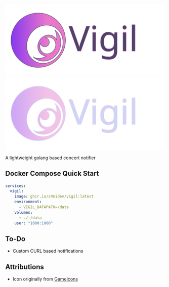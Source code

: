 ![Light Banner](assets/lightbanner.svg#gh-light-mode-only)
![Dark Banner](assets/darkbanner.svg#gh-dark-mode-only)

A lightweight golang based concert notifier

## Docker Compose Quick Start
```yaml
services:
  vigil:
    image: ghcr.io/s4midev/vigil:latest
    environment:
      - VIGIL_DATAPATH=/data
    volumes:
      - ./:/data
    user: "1000:1000"
```

## To-Do
- Custom CURL based notifications

## Attributions
- Icon originally from [GameIcons](https://github.com/game-icons/icons)